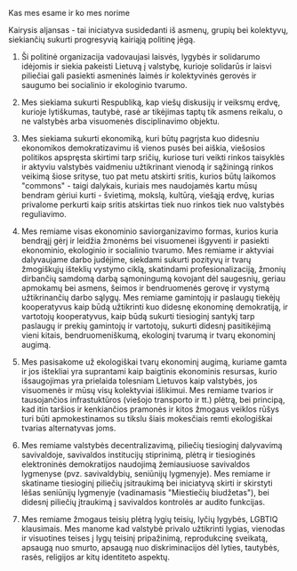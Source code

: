 Kas mes esame ir ko mes norime


Kairysis aljansas - tai iniciatyva susidedanti iš asmenų, grupių bei kolektyvų, siekiančių sukurti progresyvią kairiąją politinę jėgą.
1. Ši politinė organizacija vadovaujasi laisvės, lygybės ir solidarumo idėjomis ir siekia pakeisti Lietuvą į valstybę, kurioje solidarūs ir laisvi piliečiai gali pasiekti asmeninės laimės ir kolektyvinės gerovės ir saugumo bei socialinio ir ekologinio tvarumo.

2. Mes siekiama sukurti Respubliką, kap viešų diskusijų ir veiksmų erdvę, kurioje lytiškumas, tautybė, rasė ar tikėjimas taptų tik asmens reikalu, o ne valstybės arba visuomenės disciplinavimo objektu.

3. Mes siekiama sukurti ekonomiką, kuri būtų pagrįsta kuo didesniu ekonomikos demokratizavimu iš vienos pusės bei aiškia, viešosios politikos apspręsta skirtimi tarp sričių, kuriose turi veikti rinkos taisyklės ir aktyviu valstybės vaidmeniu užtikrinant vienodą ir sąžiningą rinkos veikimą šiose srityse, tuo pat metu atskirti sritis, kurios būtų laikomos "commons" - taigi dalykais, kuriais mes naudojamės kartu mūsų bendram gėriui kurti - švietimą, mokslą, kultūrą, viešąją erdvę, kurias privalome perkurti kaip sritis atskirtas tiek nuo rinkos tiek nuo valstybės reguliavimo.

4. Mes remiame visas ekonominio saviorganizavimo formas, kurios kuria bendrąjį gėrį ir leidžia žmonėms bei visuomenei išgyventi ir pasiekti ekonominio, ekologinio ir socialinio tvarumo. Mes remiame ir aktyviai dalyvaujame darbo judėjime, siekdami sukurti pozityvų ir tvarų žmogiškųjų išteklių vystymo ciklą, skatindami profesionalizaciją, žmonių dirbančių samdomą darbą sąmoningumą kovojant dėl saugesnių, geriau apmokamų bei asmens, šeimos ir bendruomenės gerovę ir vystymą užtikrinančių darbo sąlygų. Mes remiame gamintojų ir paslaugų tiekėjų kooperatyvus kaip būdą užtikrinti kuo didesnę ekonominę demokratiją, ir vartotojų kooperatyvus, kaip būdą sukurti tiesioginį santykį tarp paslaugų ir prekių gamintojų ir vartotojų, sukurti didesnį pasitikėjimą vieni kitais, bendruomeniškumą, ekologinį tvarumą ir tvarų ekonominį augimą.

5. Mes pasisakome už ekologiškai tvarų ekonominį augimą, kuriame gamta ir jos ištekliai yra suprantami kaip baigtinis ekonominis resursas, kurio išsaugojimas yra prielaida tolesniam Lietuvos kaip valstybės, jos visuomenės ir mūsų visų kolektyviai išlikimui. Mes remiame tvarios ir tausojančios infrastuktūros (viešojo transporto ir tt.) plėtrą, bei principą, kad itin taršios ir kenkiančios pramonės ir kitos žmogaus veiklos rūšys turi būti apmokestinamos su tikslu šiais mokesčiais remti ekologiškai tvarias alternatyvas joms.

6. Mes remiame valstybės decentralizavimą, piliečių tiesioginį dalyvavimą savivaldoje, savivaldos institucijų stiprinimą, plėtrą ir tiesioginės elektroninės demokratijos naudojimą žemiausiuose savivaldos lygmenyse (pvz. savivaldybių, seniūnijų lygmenyje). Mes remiame ir skatiname tiesioginį piliečių įsitraukimą bei iniciatyvą skirti ir skirstyti lėšas seniūnijų lygmenyje (vadinamasis "Miestiečių biudžetas"), bei didesnį piliečių įtraukimą į savivaldos kontrolės ar audito funkcijas.

7. Mes remiame žmogaus teisių plėtrą lygių teisių, lyčių lygybės, LGBTIQ klausimais. Mes manome kad valstybė privalo užtikrinti lygias, vienodas ir visuotines teises į lygų teisinį pripažinimą, reprodukcinę sveikatą, apsaugą nuo smurto, apsaugą nuo diskriminacijos dėl lyties, tautybės, rasės, religijos ar kitų identiteto aspektų.
